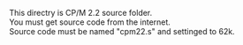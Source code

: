 This directry is CP/M 2.2 source folder.  
You must get source code from the internet.  
Source code must be named "cpm22.s" and settinged to 62k.  